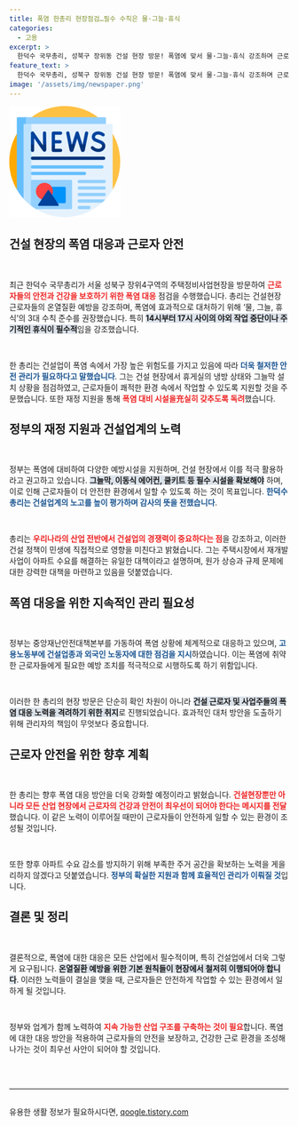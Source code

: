 ```yaml
---
title: 폭염 한총리 현장점검…필수 수칙은 물·그늘·휴식
categories:
  - 고용
excerpt: >
  한덕수 국무총리, 성북구 장위동 건설 현장 방문! 폭염에 맞서 물·그늘·휴식 강조하며 근로자 격려. 정부는 재개발과 아파트 수요 해결을 위한 강력 대책을 곧 발표할 예정이다.
feature_text: >
  한덕수 국무총리, 성북구 장위동 건설 현장 방문! 폭염에 맞서 물·그늘·휴식 강조하며 근로자 격려. 정부는 재개발과 아파트 수요 해결을 위한 강력 대책을 곧 발표할 예정이다.
image: '/assets/img/newspaper.png'
---
```


<p><img src="/assets/img/newspaper.png" alt="kimp 속보" /></p>

<h2 data-ke-size="size26">건설 현장의 폭염 대응과 근로자 안전</h2>

<p data-ke-size="size16">&nbsp;</p> 

<div>최근 한덕수 국무총리가 서울 성북구 장위4구역의 주택정비사업현장을 방문하여 <b><span style="color: #ee2323;">근로자들의 안전과 건강을 보호하기 위한 폭염 대응</span></b> 점검을 수행했습니다. 총리는 건설현장 근로자들의 온열질환 예방을 강조하며, 폭염에 효과적으로 대처하기 위해 ‘물, 그늘, 휴식’의 3대 수칙 준수를 권장했습니다. 특히 <b><span style="background-color: #21538527;">14시부터 17시 사이의 야외 작업 중단이나 주기적인 휴식이 필수적</span></b>임을 강조했습니다.</div>

<p data-ke-size="size16">&nbsp;</p> 

<div>한 총리는 건설업이 폭염 속에서 가장 높은 위험도를 가지고 있음에 따라 <b><span style="color: #1a5490;">더욱 철저한 안전 관리가 필요하다고 말했습니다</span></b>. 그는 건설 현장에서 휴게실의 냉방 상태와 그늘막 설치 상황을 점검하였고, 근로자들이 쾌적한 환경 속에서 작업할 수 있도록 지원할 것을 주문했습니다. 또한 재정 지원을 통해 <b><span style="color: #ee2323;">폭염 대비 시설을充실히 갖추도록 독려</span></b>했습니다.</div>

<h2 data-ke-size="size26">정부의 재정 지원과 건설업계의 노력</h2>

<p data-ke-size="size16">&nbsp;</p> 

<div>정부는 폭염에 대비하여 다양한 예방시설을 지원하며, 건설 현장에서 이를 적극 활용하라고 권고하고 있습니다. <b><span style="background-color: #21538527;">그늘막, 이동식 에어컨, 쿨키트 등 필수 시설을 확보해야</span></b> 하며, 이로 인해 근로자들이 더 안전한 환경에서 일할 수 있도록 하는 것이 목표입니다. <b><span style="color: #1a5490;">한덕수 총리는 건설업계의 노고를 높이 평가하며 감사의 뜻을 전했습니다</span></b>.</div>

<p data-ke-size="size16">&nbsp;</p> 

<div>총리는 <b><span style="color: #ee2323;">우리나라의 산업 전반에서 건설업의 경쟁력이 중요하다는 점</span></b>을 강조하고, 이러한 건설 정책이 민생에 직접적으로 영향을 미친다고 밝혔습니다. 그는 주택시장에서 재개발 사업이 아파트 수요를 해결하는 유일한 대책이라고 설명하며, 원가 상승과 규제 문제에 대한 강력한 대책을 마련하고 있음을 덧붙였습니다.</div>

<h2 data-ke-size="size26">폭염 대응을 위한 지속적인 관리 필요성</h2>

<p data-ke-size="size16">&nbsp;</p> 

<div>정부는 중앙재난안전대책본부를 가동하여 폭염 상황에 체계적으로 대응하고 있으며, <b><span style="color: #1a5490;">고용노동부에 건설업종과 외국인 노동자에 대한 점검을 지시</span></b>하였습니다. 이는 폭염에 취약한 근로자들에게 필요한 예방 조치를 적극적으로 시행하도록 하기 위함입니다.</div>

<p data-ke-size="size16">&nbsp;</p> 

<div>이러한 한 총리의 현장 방문은 단순히 확인 차원이 아니라 <b><span style="background-color: #21538527;">건설 근로자 및 사업주들의 폭염 대응 노력을 격려하기 위한 취지</span></b>로 진행되었습니다. 효과적인 대처 방안을 도출하기 위해 관리자의 책임이 무엇보다 중요합니다.</div>

<h2 data-ke-size="size26">근로자 안전을 위한 향후 계획</h2>

<p data-ke-size="size16">&nbsp;</p> 

<div>한 총리는 향후 폭염 대응 방안을 더욱 강화할 예정이라고 밝혔습니다. <b><span style="color: #ee2323;">건설현장뿐만 아니라 모든 산업 현장에서 근로자의 건강과 안전이 최우선이 되어야 한다는 메시지를 전달</span></b>했습니다. 이 같은 노력이 이루어질 때만이 근로자들이 안전하게 일할 수 있는 환경이 조성될 것입니다.</div>

<p data-ke-size="size16">&nbsp;</p> 

<div>또한 향후 아파트 수요 감소를 방지하기 위해 부족한 주거 공간을 확보하는 노력을 게을리하지 않겠다고 덧붙였습니다. <b><span style="color: #1a5490;">정부의 확실한 지원과 함께 효율적인 관리가 이뤄질 것</span></b>입니다.</div>

<h2 data-ke-size="size26">결론 및 정리</h2>

<p data-ke-size="size16">&nbsp;</p> 

<div>결론적으로, 폭염에 대한 대응은 모든 산업에서 필수적이며, 특히 건설업에서 더욱 그렇게 요구됩니다. <b><span style="background-color: #21538527;">온열질환 예방을 위한 기본 원칙들이 현장에서 철저히 이행되어야 합니다</span></b>. 이러한 노력들이 결실을 맺을 때, 근로자들은 안전하게 작업할 수 있는 환경에서 일하게 될 것입니다.</div>

<p data-ke-size="size16">&nbsp;</p> 

<div>정부와 업계가 함께 노력하여 <b><span style="color: #ee2323;">지속 가능한 산업 구조를 구축하는 것이 필요</span></b>합니다. 폭염에 대한 대응 방안을 적용하여 근로자들의 안전을 보장하고, 건강한 근로 환경을 조성해 나가는 것이 최우선 사안이 되어야 할 것입니다.</div>

<p data-ke-size="size16">&nbsp;</p> 

<hr style="margin: 30px 0; border-top: 1px solid #ddd;"/>
유용한 생활 정보가 필요하시다면, <a href="https://qoogle.tistory.com" rel="dofollow">qoogle.tistory.com</a>


